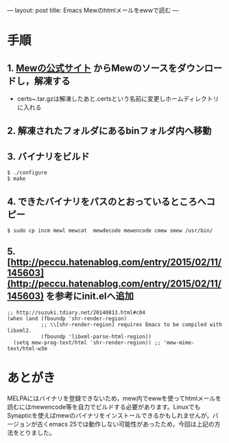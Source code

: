 <div class="HTML">
&#x2014;
layout: post
title: Emacs Mewのhtmlメールをewwで読む
&#x2014;

</div>


# 手順


## 1. [Mewの公式サイト](http://www.mew.org/ja/) からMewのソースをダウンロードし，解凍する

-   certs~.tar.gzは解凍したあと.certsという名前に変更しホームディレクトリに入れる


## 2. 解凍されたフォルダにあるbinフォルダ内へ移動


## 3. バイナリをビルド

    $ ./configure
    $ make


## 4. できたバイナリをパスのとおっているところへコピー

    $ sudo cp incm mewl mewcat  mewdecode mewencode cmew smew /usr/bin/


## 5. [http://peccu.hatenablog.com/entry/2015/02/11/145603](http://peccu.hatenablog.com/entry/2015/02/11/145603) を参考にinit.elへ追加

    ;; http://suzuki.tdiary.net/20140813.html#c04
    (when (and (fboundp 'shr-render-region)
               ;; \\[shr-render-region] requires Emacs to be compiled with libxml2.
               (fboundp 'libxml-parse-html-region))
      (setq mew-prog-text/html 'shr-render-region)) ;; 'mew-mime-text/html-w3m


# あとがき

MELPAにはバイナリを登録できないため，mew内でewwを使ってhtmlメールを読むにはmewencode等を自力でビルドする必要があります。LinuxでもSynapticを使えばmewのバイナリをインストールできるかもしれませんが，バージョンが古くemacs 25では動作しない可能性があったため，今回は上記の方法をとりました。

